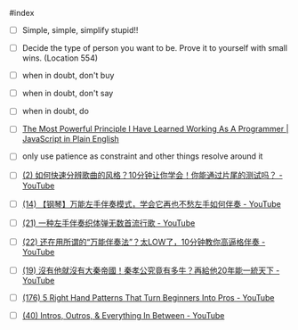 #index 

- [ ] Simple, simple, simplify stupid!!
- [ ] Decide the type of person you want to be. Prove it to yourself with small wins. (Location 554)
- [ ] when in doubt, don't buy
- [ ] when in doubt, don't say
- [ ] when in doubt, do
- [ ] [The Most Powerful Principle I Have Learned Working As A Programmer | JavaScript in Plain English](https://javascript.plainenglish.io/the-most-powerful-principle-i-have-learned-working-as-a-programmer-f02c9ca1e4f0)
- [ ] only use patience as constraint and other things resolve around it

- [ ] [(2) 如何快速分辨歌曲的风格？10分钟让你学会！你能通过片尾的测试吗？ - YouTube](https://www.youtube.com/watch?v=STZuJbAfr-g&t=22s)
- [ ] [(14) 【钢琴】万能左手伴奏模式，学会它再也不愁左手如何伴奏 - YouTube](https://www.youtube.com/watch?v=C50om8wfvVQ)
- [ ] [(21) 一种左手伴奏织体弹无数首流行歌 - YouTube](https://www.youtube.com/watch?v=y_LrPWG1ckE)
- [ ] [(22) 还在用所谓的“万能伴奏法”？太LOW了，10分钟教你高逼格伴奏 - YouTube](https://www.youtube.com/watch?v=kUqbz4b5ZDE)

- [ ] [(19) 沒有他就沒有大秦帝國！秦孝公究竟有多牛？再給他20年能一統天下 - YouTube](https://www.youtube.com/watch?v=zWgMyfP0sNg)
- [ ] [(176) 5 Right Hand Patterns That Turn Beginners Into Pros - YouTube](https://www.youtube.com/watch?v=w3UZHMlWF7U)
- [ ] [(40) Intros, Outros, & Everything In Between - YouTube](https://www.youtube.com/watch?v=i0BspzaktWM)